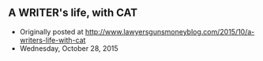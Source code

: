 ## A WRITER's life, with CAT

 * Originally posted at http://www.lawyersgunsmoneyblog.com/2015/10/a-writers-life-with-cat
 * Wednesday, October 28, 2015

